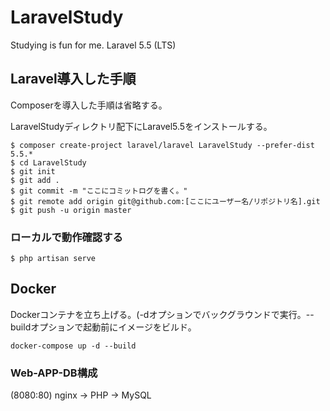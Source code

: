# LaravelStudy
Studying is fun for me. Laravel 5.5 (LTS)

## Laravel導入した手順

Composerを導入した手順は省略する。

LaravelStudyディレクトリ配下にLaravel5.5をインストールする。

```
$ composer create-project laravel/laravel LaravelStudy --prefer-dist 5.5.*
$ cd LaravelStudy
$ git init
$ git add .
$ git commit -m "ここにコミットログを書く。"
$ git remote add origin git@github.com:[ここにユーザー名/リポジトリ名].git
$ git push -u origin master
```

### ローカルで動作確認する

```
$ php artisan serve
```

## Docker

Dockerコンテナを立ち上げる。(-dオプションでバックグラウンドで実行。--buildオプションで起動前にイメージをビルド。
```
docker-compose up -d --build
```

### Web-APP-DB構成

(8080:80) nginx -> PHP -> MySQL
